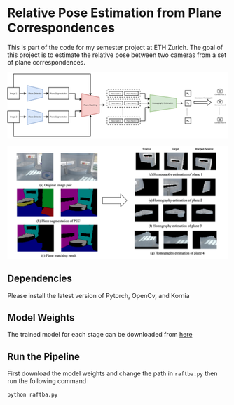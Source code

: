 # Relative Pose Estimation from Plane Correspondences

This is part of the code for my semester project at ETH Zurich. The goal of this project is to estimate the relative pose between two cameras from a set of plane correspondences. 

![pipeline](images/Full%20Pipeline-Full.drawio.png)

![vis](images/vis_pipeline.png)

## Dependencies
Please install the latest version of Pytorch, OpenCv, and Kornia

## Model Weights
The trained model for each stage can be downloaded from [here](https://drive.google.com/drive/folders/1iVoUJGaS1G5IWKXZxCsw1bs_1PEuSRCf?usp=share_link)

## Run the Pipeline
First download the model weights and change the path in `raftba.py`
then run the following command
```
python raftba.py
```
